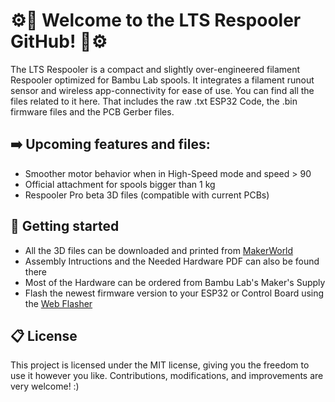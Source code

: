 # ⚙️🧵 Welcome to the LTS Respooler GitHub! 🧵⚙️

The LTS Respooler is a compact and slightly over-engineered filament Respooler optimized for Bambu Lab spools. It integrates a filament runout sensor and wireless app-connectivity for ease of use. You can find all the files related to it here. That includes the raw .txt ESP32 Code, the .bin firmware files and the PCB Gerber files.

## ➡️ Upcoming features and files:

- Smoother motor behavior when in High-Speed mode and speed > 90
- Official attachment for spools bigger than 1 kg
- Respooler Pro beta 3D files (compatible with current PCBs)

## 🚀 Getting started

- All the 3D files can be downloaded and printed from [MakerWorld](https://makerworld.com/models/448008)
- Assembly Intructions and the Needed Hardware PDF can also be found there
- Most of the Hardware can be ordered from Bambu Lab's Maker's Supply
- Flash the newest firmware version to your ESP32 or Control Board using the [Web Flasher](https://lts-design.com/pages/software)

## 📋 License

This project is licensed under the MIT license, giving you the freedom to use it however you like. Contributions, modifications, and improvements are very welcome! :)
